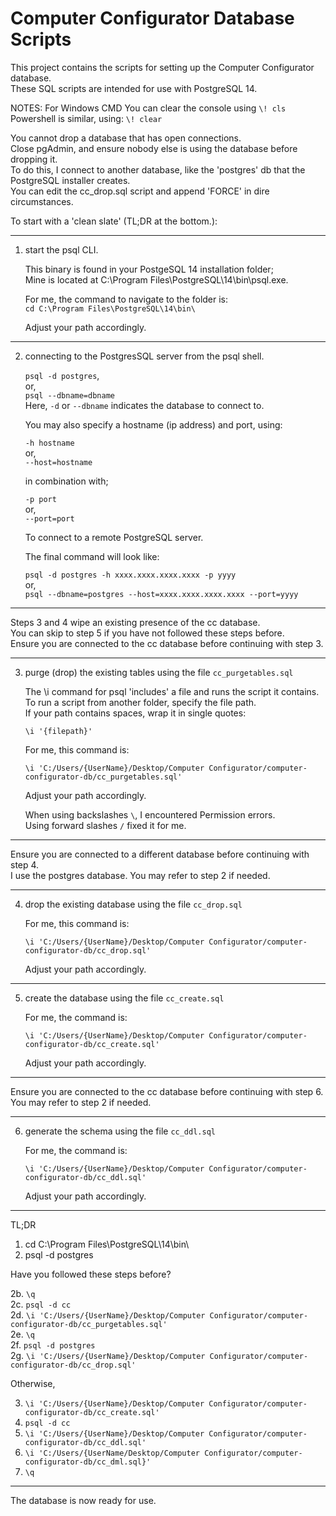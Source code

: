 # Computer Configurator Database Scripts

This project contains the scripts for setting up the Computer Configurator database.  
These SQL scripts are intended for use with PostgreSQL 14.

NOTES:
For Windows CMD You can clear the console using `\! cls`  
Powershell is similar, using: `\! clear`

You cannot drop a database that has open connections.  
Close pgAdmin, and ensure nobody else is using the database before dropping it.  
To do this, I connect to another database, like the 'postgres' db that the PostgreSQL installer creates.  
You can edit the cc_drop.sql script and append 'FORCE' in dire circumstances.

To start with a 'clean slate' (TL;DR at the bottom.):

---

1. start the psql CLI.

   This binary is found in your PostgeSQL 14 installation folder;  
   Mine is located at C:\Program Files\PostgreSQL\14\bin\psql.exe.

   For me, the command to navigate to the folder is:  
   `cd C:\Program Files\PostgreSQL\14\bin\`

   Adjust your path accordingly.

---

2. connecting to the PostgresSQL server from the psql shell.

   `psql -d postgres`,  
   or,  
   `psql --dbname=dbname`  
   Here, `-d` or `--dbname` indicates the database to connect to.

   You may also specify a hostname (ip address) and port, using:

   `-h hostname`  
   or,  
   `--host=hostname`

   in combination with;

   `-p port`  
   or,  
   `--port=port`

   To connect to a remote PostgreSQL server.

   The final command will look like:

   `psql -d postgres -h xxxx.xxxx.xxxx.xxxx -p yyyy`  
   or,  
   `psql --dbname=postgres --host=xxxx.xxxx.xxxx.xxxx --port=yyyy`

---

Steps 3 and 4 wipe an existing presence of the cc database.  
You can skip to step 5 if you have not followed these steps before.  
Ensure you are connected to the cc database before continuing with step 3.

---

3. purge (drop) the existing tables using the file `cc_purgetables.sql`

   The \i command for psql 'includes' a file and runs the script it contains.  
   To run a script from another folder, specify the file path.  
   If your path contains spaces, wrap it in single quotes:

   `\i '{filepath}'`

   For me, this command is:

   `\i 'C:/Users/{UserName}/Desktop/Computer Configurator/computer-configurator-db/cc_purgetables.sql' `

   Adjust your path accordingly.

   When using backslashes `\`, I encountered Permission errors.  
   Using forward slashes `/` fixed it for me.

---

Ensure you are connected to a different database before continuing with step 4.  
I use the postgres database. You may refer to step 2 if needed.

---

4. drop the existing database using the file `cc_drop.sql`

   For me, this command is:

   `\i 'C:/Users/{UserName}/Desktop/Computer Configurator/computer-configurator-db/cc_drop.sql'`

   Adjust your path accordingly.

---

5. create the database using the file `cc_create.sql`

   For me, the command is:

   `\i 'C:/Users/{UserName}/Desktop/Computer Configurator/computer-configurator-db/cc_create.sql'`

   Adjust your path accordingly.

---

Ensure you are connected to the cc database before continuing with step 6.  
You may refer to step 2 if needed.

---

6. generate the schema using the file `cc_ddl.sql`

   For me, the command is:

   `\i 'C:/Users/{UserName}/Desktop/Computer Configurator/computer-configurator-db/cc_ddl.sql'`

   Adjust your path accordingly.

---

TL;DR

1. cd C:\Program Files\PostgreSQL\14\bin\
2. psql -d postgres

Have you followed these steps before?

2b. `\q`  
2c. `psql -d cc`  
2d. `\i 'C:/Users/{UserName}/Desktop/Computer Configurator/computer-configurator-db/cc_purgetables.sql'`  
2e. `\q`  
2f. `psql -d postgres`  
2g. `\i 'C:/Users/{UserName}/Desktop/Computer Configurator/computer-configurator-db/cc_drop.sql'`

Otherwise,

3. `\i 'C:/Users/{UserName}/Desktop/Computer Configurator/computer-configurator-db/cc_create.sql'`
4. `psql -d cc`
5. `\i 'C:/Users/{UserName}/Desktop/Computer Configurator/computer-configurator-db/cc_ddl.sql'`
6. `\i 'C:/Users/{UserName/Desktop/Computer Configurator/computer-configurator-db/cc_dml.sql}'`
7. `\q`

---

The database is now ready for use.